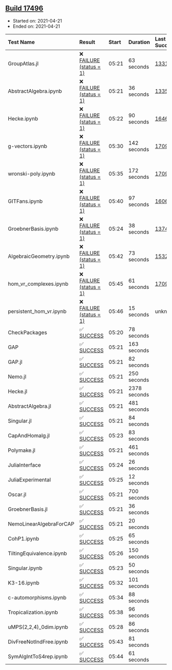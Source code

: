 ## [Build 17496](https://oscarci.mathematik.uni-kl.de/job/oscar/17496/)

* Started on: 2021-04-21
* Ended on: 2021-04-21

| Test Name    | Result | Start | Duration | Last Success | First Failure |
|:-------------|:-------|:------|:---------|:-------------|:--------------|
| GroupAtlas.jl | ❌ [FAILURE (status = 1)](https://oscarci.mathematik.uni-kl.de/job/oscar/17496/artifact/logs/build-17496/GroupAtlas.jl.log) | 05:21 | 63 seconds | [13311](https://oscarci.mathematik.uni-kl.de/job/oscar/13311/) | [13312](https://oscarci.mathematik.uni-kl.de/job/oscar/13312/) |
| AbstractAlgebra.ipynb | ❌ [FAILURE (status = 1)](https://oscarci.mathematik.uni-kl.de/job/oscar/17496/artifact/logs/build-17496/AbstractAlgebra.ipynb.log) | 05:21 | 36 seconds | [13355](https://oscarci.mathematik.uni-kl.de/job/oscar/13355/) | [13356](https://oscarci.mathematik.uni-kl.de/job/oscar/13356/) |
| Hecke.ipynb | ❌ [FAILURE (status = 1)](https://oscarci.mathematik.uni-kl.de/job/oscar/17496/artifact/logs/build-17496/Hecke.ipynb.log) | 05:22 | 90 seconds | [16463](https://oscarci.mathematik.uni-kl.de/job/oscar/16463/) | [16464](https://oscarci.mathematik.uni-kl.de/job/oscar/16464/) |
| g-vectors.ipynb | ❌ [FAILURE (status = 1)](https://oscarci.mathematik.uni-kl.de/job/oscar/17496/artifact/logs/build-17496/g-vectors.ipynb.log) | 05:30 | 142 seconds | [17099](https://oscarci.mathematik.uni-kl.de/job/oscar/17099/) | [17100](https://oscarci.mathematik.uni-kl.de/job/oscar/17100/) |
| wronski-poly.ipynb | ❌ [FAILURE (status = 1)](https://oscarci.mathematik.uni-kl.de/job/oscar/17496/artifact/logs/build-17496/wronski-poly.ipynb.log) | 05:35 | 172 seconds | [17098](https://oscarci.mathematik.uni-kl.de/job/oscar/17098/) | [17099](https://oscarci.mathematik.uni-kl.de/job/oscar/17099/) |
| GITFans.ipynb | ❌ [FAILURE (status = 1)](https://oscarci.mathematik.uni-kl.de/job/oscar/17496/artifact/logs/build-17496/GITFans.ipynb.log) | 05:40 | 97 seconds | [16068](https://oscarci.mathematik.uni-kl.de/job/oscar/16068/) | [16069](https://oscarci.mathematik.uni-kl.de/job/oscar/16069/) |
| GroebnerBasis.ipynb | ❌ [FAILURE (status = 1)](https://oscarci.mathematik.uni-kl.de/job/oscar/17496/artifact/logs/build-17496/GroebnerBasis.ipynb.log) | 05:24 | 38 seconds | [13748](https://oscarci.mathematik.uni-kl.de/job/oscar/13748/) | [13749](https://oscarci.mathematik.uni-kl.de/job/oscar/13749/) |
| AlgebraicGeometry.ipynb | ❌ [FAILURE (status = 1)](https://oscarci.mathematik.uni-kl.de/job/oscar/17496/artifact/logs/build-17496/AlgebraicGeometry.ipynb.log) | 05:42 | 73 seconds | [15322](https://oscarci.mathematik.uni-kl.de/job/oscar/15322/) | [15323](https://oscarci.mathematik.uni-kl.de/job/oscar/15323/) |
| hom_vr_complexes.ipynb | ❌ [FAILURE (status = 1)](https://oscarci.mathematik.uni-kl.de/job/oscar/17496/artifact/logs/build-17496/hom_vr_complexes.ipynb.log) | 05:45 | 61 seconds | [17099](https://oscarci.mathematik.uni-kl.de/job/oscar/17099/) | [17100](https://oscarci.mathematik.uni-kl.de/job/oscar/17100/) |
| persistent_hom_vr.ipynb | ❌ [FAILURE (status = 1)](https://oscarci.mathematik.uni-kl.de/job/oscar/17496/artifact/logs/build-17496/persistent_hom_vr.ipynb.log) | 05:46 | 15 seconds | unknown | unknown |
| CheckPackages | ✅ [SUCCESS](https://oscarci.mathematik.uni-kl.de/job/oscar/17496/artifact/logs/build-17496/CheckPackages.log) | 05:20 | 78 seconds |  |  |
| GAP | ✅ [SUCCESS](https://oscarci.mathematik.uni-kl.de/job/oscar/17496/artifact/logs/build-17496/GAP.log) | 05:21 | 163 seconds |  |  |
| GAP.jl | ✅ [SUCCESS](https://oscarci.mathematik.uni-kl.de/job/oscar/17496/artifact/logs/build-17496/GAP.jl.log) | 05:21 | 82 seconds |  |  |
| Nemo.jl | ✅ [SUCCESS](https://oscarci.mathematik.uni-kl.de/job/oscar/17496/artifact/logs/build-17496/Nemo.jl.log) | 05:21 | 250 seconds |  |  |
| Hecke.jl | ✅ [SUCCESS](https://oscarci.mathematik.uni-kl.de/job/oscar/17496/artifact/logs/build-17496/Hecke.jl.log) | 05:21 | 2378 seconds |  |  |
| AbstractAlgebra.jl | ✅ [SUCCESS](https://oscarci.mathematik.uni-kl.de/job/oscar/17496/artifact/logs/build-17496/AbstractAlgebra.jl.log) | 05:21 | 481 seconds |  |  |
| Singular.jl | ✅ [SUCCESS](https://oscarci.mathematik.uni-kl.de/job/oscar/17496/artifact/logs/build-17496/Singular.jl.log) | 05:21 | 84 seconds |  |  |
| CapAndHomalg.jl | ✅ [SUCCESS](https://oscarci.mathematik.uni-kl.de/job/oscar/17496/artifact/logs/build-17496/CapAndHomalg.jl.log) | 05:23 | 83 seconds |  |  |
| Polymake.jl | ✅ [SUCCESS](https://oscarci.mathematik.uni-kl.de/job/oscar/17496/artifact/logs/build-17496/Polymake.jl.log) | 05:21 | 461 seconds |  |  |
| JuliaInterface | ✅ [SUCCESS](https://oscarci.mathematik.uni-kl.de/job/oscar/17496/artifact/logs/build-17496/JuliaInterface.log) | 05:24 | 26 seconds |  |  |
| JuliaExperimental | ✅ [SUCCESS](https://oscarci.mathematik.uni-kl.de/job/oscar/17496/artifact/logs/build-17496/JuliaExperimental.log) | 05:25 | 12 seconds |  |  |
| Oscar.jl | ✅ [SUCCESS](https://oscarci.mathematik.uni-kl.de/job/oscar/17496/artifact/logs/build-17496/Oscar.jl.log) | 05:21 | 700 seconds |  |  |
| GroebnerBasis.jl | ✅ [SUCCESS](https://oscarci.mathematik.uni-kl.de/job/oscar/17496/artifact/logs/build-17496/GroebnerBasis.jl.log) | 05:21 | 36 seconds |  |  |
| NemoLinearAlgebraForCAP | ✅ [SUCCESS](https://oscarci.mathematik.uni-kl.de/job/oscar/17496/artifact/logs/build-17496/NemoLinearAlgebraForCAP.log) | 05:21 | 20 seconds |  |  |
| CohP1.ipynb | ✅ [SUCCESS](https://oscarci.mathematik.uni-kl.de/job/oscar/17496/artifact/logs/build-17496/CohP1.ipynb.log) | 05:25 | 65 seconds |  |  |
| TiltingEquivalence.ipynb | ✅ [SUCCESS](https://oscarci.mathematik.uni-kl.de/job/oscar/17496/artifact/logs/build-17496/TiltingEquivalence.ipynb.log) | 05:26 | 150 seconds |  |  |
| Singular.ipynb | ✅ [SUCCESS](https://oscarci.mathematik.uni-kl.de/job/oscar/17496/artifact/logs/build-17496/Singular.ipynb.log) | 05:23 | 50 seconds |  |  |
| K3-16.ipynb | ✅ [SUCCESS](https://oscarci.mathematik.uni-kl.de/job/oscar/17496/artifact/logs/build-17496/K3-16.ipynb.log) | 05:32 | 101 seconds |  |  |
| c-automorphisms.ipynb | ✅ [SUCCESS](https://oscarci.mathematik.uni-kl.de/job/oscar/17496/artifact/logs/build-17496/c-automorphisms.ipynb.log) | 05:34 | 88 seconds |  |  |
| Tropicalization.ipynb | ✅ [SUCCESS](https://oscarci.mathematik.uni-kl.de/job/oscar/17496/artifact/logs/build-17496/Tropicalization.ipynb.log) | 05:38 | 96 seconds |  |  |
| uMPS(2,2,4)_0dim.ipynb | ✅ [SUCCESS](https://oscarci.mathematik.uni-kl.de/job/oscar/17496/artifact/logs/build-17496/uMPS-2-2-4-_0dim.ipynb.log) | 05:28 | 86 seconds |  |  |
| DivFreeNotIndFree.ipynb | ✅ [SUCCESS](https://oscarci.mathematik.uni-kl.de/job/oscar/17496/artifact/logs/build-17496/DivFreeNotIndFree.ipynb.log) | 05:43 | 81 seconds |  |  |
| SymAlgIntToS4rep.ipynb | ✅ [SUCCESS](https://oscarci.mathematik.uni-kl.de/job/oscar/17496/artifact/logs/build-17496/SymAlgIntToS4rep.ipynb.log) | 05:44 | 61 seconds |  |  |

